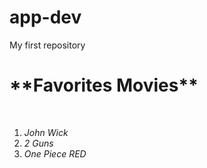# app-dev
My first repository 
<html>
  <head>
    <H1>**Favorites Movies**</H1><br>
  </head>
  <body>
    
  1. *John Wick*<br>
  2. *2 Guns*<br>
  3. *One Piece RED*<br>

  </body>
  
  </HTML>
